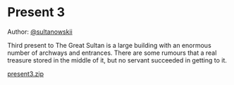 # Present 3
Author: [@sultanowskii](http://t.me/sultanowskii)

Third present to The Great Sultan is a large building with an enormous number of archways and entrances. There are some rumours that a real treasure stored in the middle of it, but no servant succeeded in getting to it.

[present3.zip](https://drive.google.com/file/d/1wpDE5phY0dWR7K-1iCjS8TWSVBdlMPay/view?usp=sharing)
